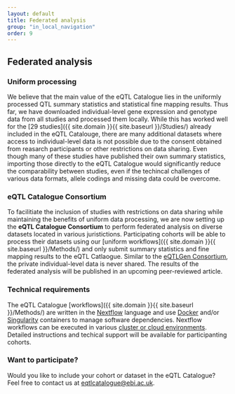 ```yaml
---
layout: default
title: Federated analysis
group: "in_local_navigation"
order: 9
---
```


## Federated analysis

### Uniform processing

We believe that the main value of the eQTL Catalogue lies in the uniformly processed QTL summary statistics and statistical fine mapping results. Thus far, we have downloaded individual-level gene expression and genotype data from all studies and processed them locally. While this has worked well for the [29 studies]({{ site.domain }}{{ site.baseurl }}/Studies/) already included in the eQTL Catalouge, there are many additional datasets where access to individual-level data is not possible due to the consent obtained from reasarch participants or other restrictions on data sharing. Even though many of these studies have published their own summary statistics, importing those directly to the eQTL Catalogue would significantly reduce the comparability between studies, even if the techincal challenges of various data formats, allele codings and missing data could be overcome. 

### eQTL Catalogue Consortium 
To facilitiate the inclusion of studies with restrictions on data sharing while maintaining the benefits of uniform data processing, we are now setting up the **eQTL Catalogue Consortium** to perform federated analysis on diverse datasets located in various juristictions. Participating cohorts will be able to process their datasets using our [uniform workflows]({{ site.domain }}{{ site.baseurl }}/Methods/) and only submit summary statistics and fine mapping results to the eQTL Catlaogue. Similar to the [eQTLGen Consortium](https://www.eqtlgen.org/), the private individual-level data is never shared. The results of the federated analysis will be published in an upcoming peer-reviewed article. 

### Technical requirements
The eQTL Catalogue [workflows]({{ site.domain }}{{ site.baseurl }}/Methods/) are written in the [Nextflow](https://www.nextflow.io/) language and use [Docker](https://www.docker.com/) and/or [Singularity](https://sylabs.io/singularity/) containers to manage software dependencies. Nextflow workflows can be executed in various [cluster or cloud environments](https://www.nextflow.io/docs/latest/executor.html). Detailed instructions and techical support will be available for participanting cohorts. 

### Want to participate?
Would you like to include your cohort or dataset in the eQTL Catalogue? Feel free to contact us at [eqtlcatalogue@ebi.ac.uk](mailto:eqtlcatalogue@ebi.ac.uk).